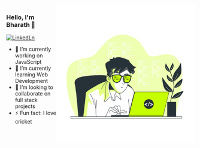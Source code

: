 ﻿<img align="right" src="https://github.com/GattemBharath/GattemBharath/blob/main/me.jpg" alt="Illustration of Dev Bharath at work" width=370px height=370px/>



 ### Hello, I'm Bharath 👋

 [![LinkedLn](https://img.shields.io/badge/linkedin-%230077B5.svg?&style=for-the-badge&logo=linkedin&logoColor=white)](https://www.linkedin.com/in/gattem-bharath-3b3489180/)

<!--
**GattemBharath/GattemBharath** is a ✨ _special_ ✨ repository because its `README.md` (this file) appears on your GitHub profile.-->

- 🔭 I’m currently working on JavaScript
- 🌱 I’m currently learning Web Development
- 👯 I’m looking to collaborate on full stack projects
- ⚡ Fun fact: I love cricket
<!--- 🤔 I’m looking for help with ...
- 💬 Ask me about ...
- 📫 How to reach me: ...
- 😄 Pronouns: ... -->



